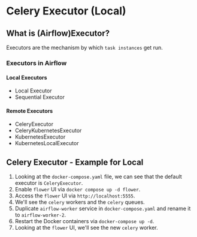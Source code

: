 # Celery Executor (Local)

## What is (Airflow)Executor?

Executors are the mechanism by which `task instances` get run.

### Executors in Airflow

#### Local Executors

- Local Executor
- Sequential Executor

#### Remote Executors

- CeleryExecutor
- CeleryKubernetesExecutor
- KubernetesExecutor
- KubernetesLocalExecutor

## Celery Executor - Example for Local

1. Looking at the `docker-compose.yaml` file, we can see that the default executor is `CeleryExecutor`.
2. Enable `flower` UI via `docker compose up -d flower`.
3. Access the `flower` UI via `http://localhost:5555`.
4. We'll see the `celery` workers and the `celery` queues.
5. Duplicate `airflow-worker` service in `docker-compose.yaml` and rename it to `airflow-worker-2`.
6. Restart the Docker containers via `docker-compose up -d`.
7. Looking at the `flower` UI, we'll see the new `celery` worker.

